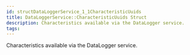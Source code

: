 ```yaml
---
id: structDataLoggerService_1_1CharacteristicUuids
title: DataLoggerService::CharacteristicUuids Struct
description: Characteristics available via the DataLogger service.
tags:
---
```

Characteristics available via the DataLogger service.




